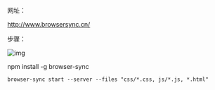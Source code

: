 网址：

http://www.browsersync.cn/



步骤：



![img](file:///C:\Users\lenovo\AppData\Local\Temp\SGPicFaceTpBq\5504\00449D97.gif)



npm install -g browser-sync

```
browser-sync start --server --files "css/*.css, js/*.js, *.html"
```